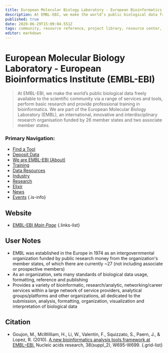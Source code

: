 ```yaml
---
title: European Molecular Biology Laboratory - European Bioinformatics Institute (EMBL-EBI)
description: At EMBL-EBI, we make the world’s public biological data freely available to the scientific community via a range of services and tools, perform basic research and provide professional training in bioinformatics. 
published: true
date: 2020-06-29T15:09:04.551Z
tags: community, resource reference, project library, resource center, bioinformatics, organization
editor: markdown
---
```


# European Molecular Biology Laboratory - European Bioinformatics Institute (EMBL-EBI)

> At EMBL-EBI, we make the world’s public biological data freely available to the scientific community via a range of services and tools, perform basic research and provide professional training in bioinformatics. 
&NewLine;
We are part of the European Molecular Biology Laboratory (EMBL), an international, innovative and interdisciplinary research organisation funded by 26 member states and two associate member states.

### Primary Navigation:
- [Find a Tool](https://www.ebi.ac.uk/services/)
- [Deposit Data](https://www.ebi.ac.uk/submission/)
- [We are EMBL-EBI (About)](https://www.ebi.ac.uk/about/our-impact)
- [Training](https://www.ebi.ac.uk/training)
- [Data Resources](https://www.ebi.ac.uk/services)
- [Industry](https://www.ebi.ac.uk/industry)
- [Research](https://www.ebi.ac.uk/research)
- [Elixir](https://www.elixir-europe.org/)
- [News](https://www.ebi.ac.uk/about/news)
- [Events](https://www.ebi.ac.uk/about/events)
{.is-info}



## Website

- [EMBL-EBI *Main Page*](https://www.ebi.ac.uk/)
{.links-list}

## User Notes

- EMBL was established in the Europe in 1974 as an intergovernmental organization funded by public research money from the organization's member states, of which there are currently ~27 (not including associate or prospective members)
- As an organization, sets many standards of biological data usage, formatting, reference and publishing
- Provides a variety of bioinformatic, research/analytic, networking/career services within a large network of service providers, analytical groups/platforms and other organizations, all dedicated to the submission, analysis, formatting, organization, visualization and interpretation of biological data


## Citation

- Goujon, M., McWilliam, H., Li, W., Valentin, F., Squizzato, S., Paern, J., & Lopez, R. (2010). [A new bioinformatics analysis tools framework at EMBL–EBI.](https://academic.oup.com/nar/article/38/suppl_2/W695/1097251) Nucleic acids research, 38(suppl_2), W695-W699.
{.grid-list}